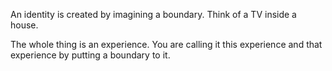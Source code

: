 An identity is created by imagining a boundary.
Think of a TV inside a house.


The whole thing is an experience. You are calling it this experience and that experience by putting a boundary to it.